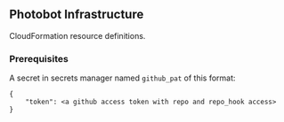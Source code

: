 ## Photobot Infrastructure

CloudFormation resource definitions.

### Prerequisites

A secret in secrets manager named `github_pat` of this format:

```
{
    "token": <a github access token with repo and repo_hook access>
}
```

